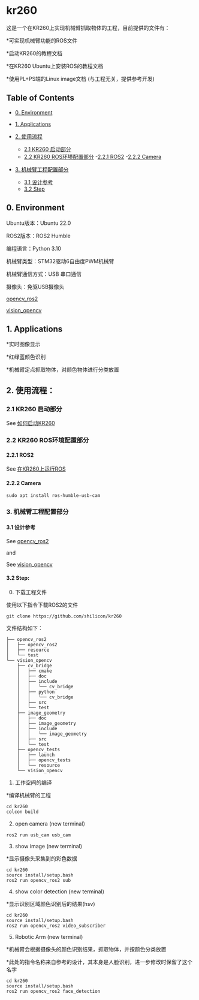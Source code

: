 # kr260
这是一个在KR260上实现机械臂抓取物体的工程，目前提供的文件有：

*可实现机械臂功能的ROS文件

*启动KR260的教程文档

*在KR260 Ubuntu上安装ROS的教程文档

*使用PL+PS端的Linux image文档 (与工程无关，提供参考开发)

## Table of Contents

- [0. Environment](#0-Environment)

- [1. Applications](#1-Applications)
- [2. 使用流程](#2-使用流程)
  - [2.1 KR260 启动部分](#21-KR260-启动部分)
  - [2.2 KR260 ROS环境配置部分](#22-KR260-ROS环境配置部分)
    -[2.2.1 ROS2](#221-ROS2)
    -[2.2.2 Camera](#222-Camera)
- [3. 机械臂工程配置部分](#3-机械臂工程配置部分)
  - [3.1 设计参考](#31-设计参考)
  - [3.2 Step](#32-step)
## 0. Environment
Ubuntu版本：Ubuntu 22.0

ROS2版本：ROS2 Humble

编程语言：Python 3.10

机械臂类型：STM32驱动6自由度PWM机械臂

机械臂通信方式：USB 串口通信

摄像头：免驱USB摄像头

[opencv_ros2](https://github.com/jeffreyttc/opencv_ros2)

[vision_opencv](https://github.com/ros-perception/vision_opencv/tree/ros2)

## 1. Applications
*实时图像显示

*红绿蓝颜色识别

*机械臂定点抓取物体，对颜色物体进行分类放置
 
## 2. 使用流程：

### 2.1 KR260 启动部分
See [如何启动KR260](https://github.com/shilicon/kr260/blob/main/%E5%A6%82%E4%BD%95%E5%90%AF%E5%8A%A8KR260.md)

### 2.2 KR260 ROS环境配置部分
#### 2.2.1 ROS2
See [在KR260上运行ROS](https://github.com/shilicon/kr260/blob/main/%E5%A6%82%E4%BD%95%E5%9C%A8KR260%E4%B8%8A%E8%BF%90%E8%A1%8CROS)

#### 2.2.2 Camera
```
sudo apt install ros-humble-usb-cam
```

### 3. 机械臂工程配置部分

#### 3.1 设计参考 
See [opencv_ros2](https://github.com/jeffreyttc/opencv_ros2)

and

See [vision_opencv](https://github.com/ros-perception/vision_opencv/tree/ros2)

#### 3.2 Step:
0. 下载工程文件

使用以下指令下载ROS2的文件

```
git clone https://github.com/shilicon/kr260
```
文件结构如下：

```
├── opencv_ros2
│   ├── opencv_ros2
│   ├── resource
│   └── test
└── vision_opencv
    ├── cv_bridge
    │   ├── cmake
    │   ├── doc
    │   ├── include
    │   │   └── cv_bridge
    │   ├── python
    │   │   └── cv_bridge
    │   ├── src
    │   └── test
    ├── image_geometry
    │   ├── doc
    │   ├── image_geometry
    │   ├── include
    │   │   └── image_geometry
    │   ├── src
    │   └── test
    ├── opencv_tests
    │   ├── launch
    │   ├── opencv_tests
    │   └── resource
    └── vision_opencv

```
1. 工作空间的编译

*编译机械臂的工程
```
cd kr260
colcon build
```

2. open camera (new terminal） 
```
ros2 run usb_cam usb_cam
```

3. show image (new terminal)

*显示摄像头采集到的彩色数据
```
cd kr260
source install/setup.bash
ros2 run opencv_ros2 sub
```
4. show color detection (new terminal)

*显示识别区域颜色识别后的结果(hsv)
```
cd kr260
source install/setup.bash
ros2 run opencv_ros2 video_subscriber
```
5. Robotic Arm (new terminal)

*机械臂会根据摄像头的颜色识别结果，抓取物体，并按颜色分类放置

*此处的指令名称来自参考的设计，其本身是人脸识别，进一步修改时保留了这个名字
```
cd kr260
source install/setup.bash
ros2 run opencv_ros2 face_detection
```






